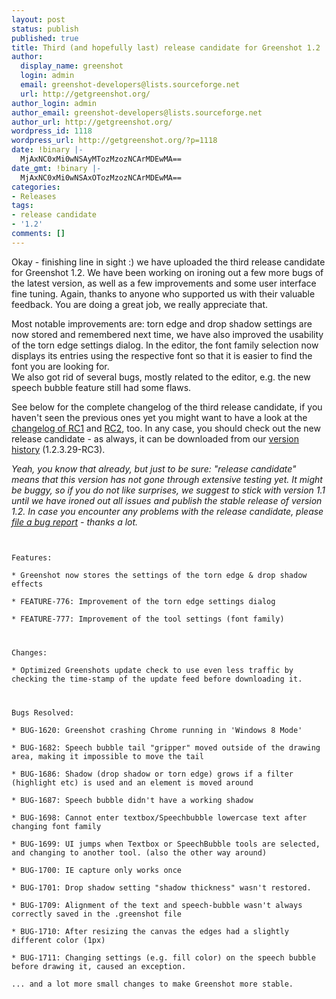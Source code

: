 ```yaml
---
layout: post
status: publish
published: true
title: Third (and hopefully last) release candidate for Greenshot 1.2
author:
  display_name: greenshot
  login: admin
  email: greenshot-developers@lists.sourceforge.net
  url: http://getgreenshot.org/
author_login: admin
author_email: greenshot-developers@lists.sourceforge.net
author_url: http://getgreenshot.org/
wordpress_id: 1118
wordpress_url: http://getgreenshot.org/?p=1118
date: !binary |-
  MjAxNC0xMi0wNSAyMTozMzozNCArMDEwMA==
date_gmt: !binary |-
  MjAxNC0xMi0wNSAxOTozMzozNCArMDEwMA==
categories:
- Releases
tags:
- release candidate
- '1.2'
comments: []
---
```

<p>Okay - finishing line in sight :) we have uploaded the third release candidate for Greenshot 1.2. We have been working on ironing out a few more bugs of the latest version, as well as a few improvements and some user interface fine tuning. Again, thanks to anyone who supported us with their valuable feedback. You are doing a great job, we really appreciate that.</p>
<p>Most notable improvements are: torn edge and drop shadow settings are now stored and remembered next time, we have also improved the usability of the torn edge settings dialog. In the editor, the font family selection now displays its entries using the respective font so that it is easier to find the font you are looking for.<br />
We also got rid of several bugs, mostly related to the editor, e.g. the new speech bubble feature still had some flaws.</p>
<p>See below for the complete changelog of the third release candidate, if you haven't seen the previous ones yet you might want to have a look at the <a href="/2014/09/18/release-candidate-for-greenshot-1-2-available/">changelog of RC1</a> and <a href="/2014/11/11/second-release-candidate-greenshot-1-2/">RC2</a>, too. In any case, you should check out the new release candidate - as always, it can be downloaded from our <a href="/version-history/">version history</a> (1.2.3.29-RC3).</p>
<p><em>Yeah, you know that already, but just to be sure: "release candidate" means that this version has not gone through extensive testing yet. It might be buggy, so if you do not like surprises, we suggest to stick with version 1.1 until we have ironed out all issues and publish the stable release of version 1.2. In case you encounter any problems with the release candidate, please <a href="getgreenshot.org/tickets/">file a bug report</a> - thanks a lot.</em></p>
<p><code><br />
Features:<br />
* Greenshot now stores the settings of the torn edge & drop shadow effects<br />
* FEATURE-776: Improvement of the torn edge settings dialog<br />
* FEATURE-777: Improvement of the tool settings (font family)</p>
<p>Changes:<br />
* Optimized Greenshots update check to use even less traffic by checking the time-stamp of the update feed before downloading it.</p>
<p>Bugs Resolved:<br />
* BUG-1620: Greenshot crashing Chrome running in 'Windows 8 Mode'<br />
* BUG-1682: Speech bubble tail "gripper" moved outside of the drawing area, making it impossible to move the tail<br />
* BUG-1686: Shadow (drop shadow or torn edge) grows if a filter (highlight etc) is used and an element is moved around<br />
* BUG-1687: Speech bubble didn't have a working shadow<br />
* BUG-1698: Cannot enter textbox/Speechbubble lowercase text after changing font family<br />
* BUG-1699: UI jumps when Textbox or SpeechBubble tools are selected, and changing to another tool. (also the other way around)<br />
* BUG-1700: IE capture only works once<br />
* BUG-1701: Drop shadow setting "shadow thickness" wasn't restored.<br />
* BUG-1709: Alignment of the text and speech-bubble wasn't always correctly saved in the .greenshot file<br />
* BUG-1710: After resizing the canvas the edges had a slightly different color (1px)<br />
* BUG-1711: Changing settings (e.g. fill color) on the speech bubble before drawing it, caused an exception.<br />
... and a lot more small changes to make Greenshot more stable.<br />
</code></p>
